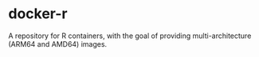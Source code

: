 # docker-r
A repository for R containers, with the goal of providing multi-architecture (ARM64 and AMD64) images.
